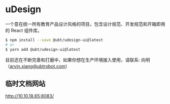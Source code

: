 # uDesign

一个意在统一所有教育产品设计风格的项目，包含设计规范、开发规范和开箱即用的 React 组件库。

```bash
$ npm install --save @ubt/udesign-ui@latest
# or
$ yarn add @ubt/udesign-ui@latest
```

目前还在不断完善和打磨中，如果你想在生产环境接入使用，请联系: 向明（arvin.xiang@ubtrobot.com）

## 临时文档网站

http://10.10.18.65:8083/